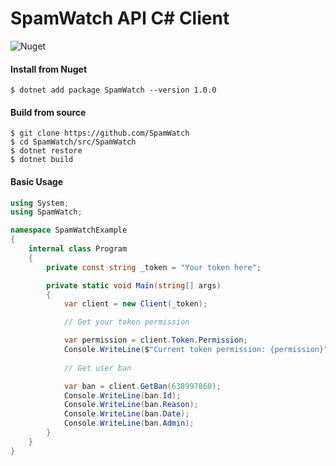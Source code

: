 # SpamWatch API C# Client
![Nuget](https://img.shields.io/nuget/v/SpamWatch?style=for-the-badge)

#### Install from Nuget

```
$ dotnet add package SpamWatch --version 1.0.0
```

#### Build from source

```
$ git clone https://github.com/SpamWatch
$ cd SpamWatch/src/SpamWatch
$ dotnet restore
$ dotnet build
```

#### Basic Usage

```c#
using System;
using SpamWatch;

namespace SpamWatchExample
{
    internal class Program
    {
        private const string _token = "Your token here";

        private static void Main(string[] args)
        {
            var client = new Client(_token);

            // Get your token permission

            var permission = client.Token.Permission;
            Console.WriteLine($"Current token permission: {permission}");
            
            // Get user ban

            var ban = client.GetBan(638997860);
            Console.WriteLine(ban.Id);
            Console.WriteLine(ban.Reason);
            Console.WriteLine(ban.Date);
            Console.WriteLine(ban.Admin);
        }
    }
}
```